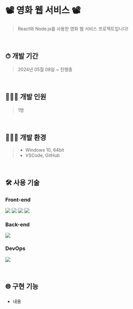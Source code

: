 # 📽 영화 웹 서비스 📽
> React와 Node.js를 사용한 영화 웹 서비스 프로젝트입니다!
<br>

## ⏱ 개발 기간
> 2024년 05월 08일 ~ 진행중
<br>

## 🙋🏻‍♀️ 개발 인원
> 1명
<br>

## 👩🏻‍💻 개발 환경
> * Windows 10, 64bit
> * VSCode, GitHub
<br>

## 🛠 사용 기술
### Front-end
 <p>
  <!-- HTML5 스킬 아이콘 -->
  <img src="https://img.shields.io/badge/HTML5-E34F26?style=for-the-badge&logo=html5&logoColor=white"/>
  <!-- CSS3 스킬 아이콘 -->
  <img src="https://img.shields.io/badge/CSS3-1572B6?style=for-the-badge&logo=CSS3&logoColor=white">
  <!-- JavaScript 스킬 아이콘 -->
  <img src="https://img.shields.io/badge/JavaScript-F7DF1E?style=for-the-badge&logo=JavaScript&logoColor=white"/>
  <!-- React 스킬 아이콘 -->
  <img src="https://img.shields.io/badge/React-20232A?style=for-the-badge&logo=react&logoColor=61DAFB"/>
 </p>

### Back-end
 <p>
  <!-- Node.js 스킬 아이콘 -->
  <img src="https://img.shields.io/badge/Node.js-43853D?style=for-the-badge&logo=node.js&logoColor=white"/>
 </p>

### DevOps
  <p>
    <!-- GitHub 스킬 아이콘 -->
    <img src="https://img.shields.io/badge/GitHub-100000?style=for-the-badge&logo=github&logoColor=white"/>
  </p>
<br>

## 🌐 구현 기능
### 
* 내용
<br>
